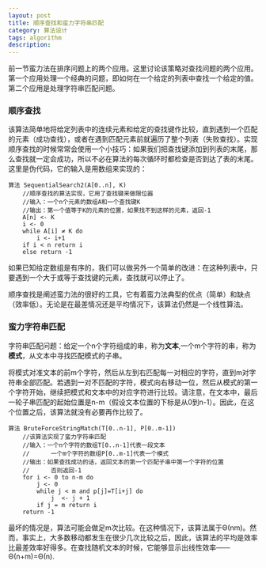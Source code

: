 ```yaml
---
layout: post
title: 顺序查找和蛮力字符串匹配
category: 算法设计
tags: algorithm
description: 
---
```


前一节蛮力法在排序问题上的两个应用。这里讨论该策略对查找问题的两个应用。第一个应用处理一个经典的问题，即如何在一个给定的列表中查找一个给定的值。第二个应用是处理字符串匹配问题。

### 顺序查找

该算法简单地将给定列表中的连续元素和给定的查找键作比较，直到遇到一个匹配的元素（成功查找），或者在遇到匹配元素前就遍历了整个列表（失败查找）。实现顺序查找的时候常常会使用一个小技巧：如果我们把查找键添加到列表的末尾，那么查找就一定会成功，所以不必在算法的每次循环时都检查是否到达了表的末尾。这里是伪代码，它的输入是用数组来实现的：

```
算法 SequentialSearch2(A[0..n], K)
    //顺序查找的算法实现，它用了查找键来做限位器
    //输入：一个n个元素的数组A和一个查找键K
    //输出：第一个值等于K的元素的位置，如果找不到这样的元素，返回-1
    A[n] <- K
    i <- 0
    while A[i] ≠ K do
        i <- i+1
    if i < n return i
    else return -1
```

如果已知给定数组是有序的，我们可以做另外一个简单的改进：在这种列表中，只要遇到一个大于或等于查找键的元素，查找就可以停止了。

顺序查找是阐述蛮力法的很好的工具，它有着蛮力法典型的优点（简单）和缺点（效率低）。无论是在最差情况还是平均情况下，该算法仍然是一个线性算法。

### 蛮力字符串匹配

字符串匹配问题：给定一个n个字符组成的串，称为**文本**,一个m个字符的串，称为**模式**，从文本中寻找匹配模式的子串。

将模式对准文本的前m个字符，然后从左到右匹配每一对相应的字符，直到m对字符串全部匹配。若遇到一对不匹配的字符，模式向右移动一位，然后从模式的第一个字符开始，继续把模式和文本中的对应字符进行比较。请注意，在文本中，最后一轮子串匹配的起始位置是n-m（假设文本位置的下标是从0到n-1）。因此，在这个位置之后，该算法就没有必要再作比较了。

```
算法 BruteForceStringMatch(T[0..n-1], P[0..m-1])
    //该算法实现了蛮力字符串匹配
    //输入：一个n个字符的数组T[0..n-1]代表一段文本
    //      一个m个字符的数组P[0..m-1]代表一个模式
    //输出：如果查找成功的话，返回文本的第一个匹配子串中第一个字符的位置
    //      否则返回-1
    for i <- 0 to n-m do
        j <- 0
        while j < m and p[j]=T[i+j] do
            j  <- j + 1
        if j = m return i
    return -1
```
最坏的情况是，算法可能会做足m次比较。在这种情况下，该算法属于Θ(nm)。然而，事实上，大多数移动都发生在很少几次比较之后，因此，该算法的平均是效率比最差效率好得多。在查找随机文本的时候，它能够显示出线性效率——Θ(n+m)=Θ(n).

